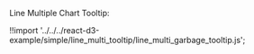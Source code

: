 Line Multiple Chart Tooltip:

<div id="line-multi-garbage" class="demo"></div>
<script src="/react-d3-example/dist/simple/min/line_multi_garbage_tooltip.min.js"></script>

!!import '../../../react-d3-example/simple/line_multi_tooltip/line_multi_garbage_tooltip.js';
